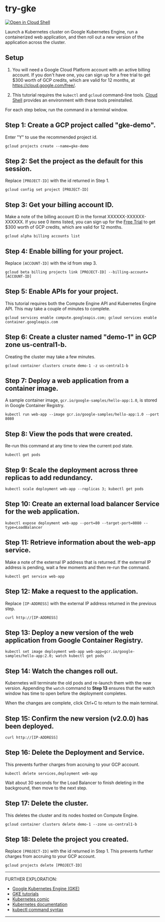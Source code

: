 # try-gke

[![Open in Cloud Shell](https://gstatic.com/cloudssh/images/open-btn.svg)](https://ssh.cloud.google.com/cloudshell/editor?cloudshell_git_repo=https://github.com/GoogleCloudPlatform/kubernetes-engine-samples&cloudshell_tutorial=README.md&cloudshell_workspace=try-gke/)

Launch a Kubernetes cluster on Google Kubernetes Engine, run a containerized web
application, and then roll out a new version of the application across the
cluster.

## Setup

1. You will need a Google Cloud Platform account with an active billing account.
   If you don't have one, you can sign up for a free trial to get $300 worth of
   GCP credits, which are valid for 12 months, at
   <a href="https://cloud.google.com/free/" target="_blank">https://cloud.google.com/free/</a>.

2. This tutorial requires the `kubectl` and `gcloud` command-line tools.
   <a href="https://console.cloud.google.com/cloudshell" target="_blank">Cloud Shell</a>
   provides an environment with these tools preinstalled.

For each step below, run the command in a terminal window.

## Step 1: Create a GCP project called "gke-demo".

Enter "Y" to use the recommended project id.

```gcloud projects create --name=gke-demo```


## Step 2: Set the project as the default for this session.

Replace `[PROJECT-ID]` with the id returned in Step 1.

```gcloud config set project [PROJECT-ID]```


## Step 3: Get your billing account ID.

Make a note of the billing account ID in the format XXXXXX-XXXXXX-XXXXXX. If you
see 0 items listed, you can sign up for the
<a href="https://cloud.google.com/free/" target="_blank">Free Trial</a>
to get $300 worth of GCP credits, which are valid for 12 months.

```gcloud alpha billing accounts list```


## Step 4: Enable billing for your project.

Replace `[ACCOUNT-ID]` with the id from step 3.

```gcloud beta billing projects link [PROJECT-ID] --billing-account=[ACCOUNT-ID]```


## Step 5: Enable APIs for your project.

This tutorial requires both the Compute Engine API and Kubernetes Engine API.
This may take a couple of minutes to complete.

```
gcloud services enable compute.googleapis.com; gcloud services enable container.googleapis.com
```


## Step 6: Create a cluster named "demo-1" in GCP zone us-central1-b.

Creating the cluster may take a few minutes.

```
gcloud container clusters create demo-1 -z us-central1-b
```

## Step 7: Deploy a web application from a container image.

A sample container image, `gcr.io/google-samples/hello-app:1.0`, is stored in
Google Container Registry.

```
kubectl run web-app --image gcr.io/google-samples/hello-app:1.0 --port 8080
```


## Step 8: View the pods that were created.

Re-run this command at any time to view the current pod state.

```
kubectl get pods
```


## Step 9: Scale the deployment across three replicas to add redundancy.

```
kubectl scale deployment web-app --replicas 3; kubectl get pods
```


## Step 10: Create an external load balancer Service for the web application.

```
kubectl expose deployment web-app --port=80 --target-port=8080 --type=LoadBalancer
```


## Step 11: Retrieve information about the web-app service.

Make a note of the external IP address that is returned. If the external IP
address is pending, wait a few moments and then re-run the command.

```
kubectl get service web-app
```


## Step 12: Make a request to the application.

Replace `[IP-ADDRESS]` with the external IP address returned in the previous step.

```
curl http://[IP-ADDRESS]
```

## Step 13: Deploy a new version of the web application from Google Container Registry.

```
kubectl set image deployment web-app web-app=gcr.io/google-samples/hello-app:2.0; watch kubectl get pods
```

## Step 14: Watch the changes roll out.

Kubernetes will terminate the old pods and re-launch them with the new version.
Appending the `watch` command to **Step 13** ensures that the watch window has
time to open before the deployment completes.

When the changes are complete, click Ctrl+C to return to the main terminal.

## Step 15: Confirm the new version (v2.0.0) has been deployed.

```
curl http://[IP-ADDRESS]
```

## Step 16: Delete the Deployment and Service.

This prevents further charges from accruing to your GCP account.

```
kubectl delete services,deployment web-app
```

Wait about 30 seconds for the Load Balancer to finish deleting in the
background, then move to the next step.

## Step 17: Delete the cluster.

This deletes the cluster and its nodes hosted on Compute Engine.

 ```
 gcloud container clusters delete demo-1 --zone us-central1-b
 ```

## Step 18: Delete the project you created.

Replace `[PROJECT-ID]` with the id returned in Step 1. This prevents further
charges from accruing to your GCP account.

```
gcloud projects delete [PROJECT-ID]
```

--------------------
FURTHER EXPLORATION:

 * [Google Kubernetes Engine (GKE)](https://cloud.google.com/kubernetes-engine/)
 * [GKE tutorials](https://cloud.google.com/kubernetes-engine/docs/tutorials)
 * [Kubernetes comic](https://cloud.google.com/kubernetes-engine/kubernetes-comic/)
 * [Kubernetes documentation](https://kubernetes.io/docs/)
 * [kubectl command syntax](https://kubernetes.io/docs/user-guide/kubectl-overview/)
--------------------
